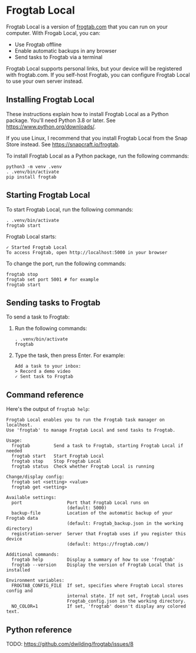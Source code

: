 # Frogtab Local

Frogtab Local is a version of [frogtab.com](https://frogtab.com) that you can run on your computer. With Frogab Local, you can:

  - Use Frogtab offline
  - Enable automatic backups in any browser
  - Send tasks to Frogtab via a terminal

Frogtab Local supports personal links, but your device will be registered with frogtab.com. If you self-host Frogtab, you can configure Frogtab Local to use your own server instead.


## Installing Frogtab Local

These instructions explain how to install Frogtab Local as a Python package. You'll need Python 3.8 or later. See https://www.python.org/downloads/.

If you use Linux, I recommend that you install Frogtab Local from the Snap Store instead. See https://snapcraft.io/frogtab.

To install Frogtab Local as a Python package, run the following commands:

```
python3 -m venv .venv
. .venv/bin/activate
pip install frogtab
```


## Starting Frogtab Local

To start Frogtab Local, run the following commands:

```
. .venv/bin/activate
frogtab start
```

Frogtab Local starts:

```
✓ Started Frogtab Local
To access Frogtab, open http://localhost:5000 in your browser
```

To change the port, run the following commands:

```
frogtab stop
frogtab set port 5001 # for example
frogtab start
```


## Sending tasks to Frogtab

To send a task to Frogtab:

 1. Run the following commands:

    ```
    . .venv/bin/activate
    frogtab
    ```

 2. Type the task, then press Enter. For example:

    ```
    Add a task to your inbox:
    > Record a demo video
    ✓ Sent task to Frogtab
    ```


## Command reference

Here's the output of `frogtab help`:

```
Frogtab Local enables you to run the Frogtab task manager on localhost.
Use 'frogtab' to manage Frogtab Local and send tasks to Frogtab.

Usage:
  frogtab         Send a task to Frogtab, starting Frogtab Local if needed
  frogtab start   Start Frogtab Local
  frogtab stop    Stop Frogtab Local
  frogtab status  Check whether Frogtab Local is running

Change/display config:
  frogtab set <setting> <value>
  frogtab get <setting>

Available settings:
  port                 Port that Frogtab Local runs on
                       (default: 5000)
  backup-file          Location of the automatic backup of your Frogtab data
                       (default: Frogtab_backup.json in the working directory)
  registration-server  Server that Frogtab uses if you register this device
                       (default: https://frogtab.com/)

Additional commands:
  frogtab help         Display a summary of how to use 'frogtab'
  frogtab --version    Display the version of Frogtab Local that is installed

Environment variables:
  FROGTAB_CONFIG_FILE  If set, specifies where Frogtab Local stores config and
                       internal state. If not set, Frogtab Local uses
                       Frogtab_config.json in the working directory.
  NO_COLOR=1           If set, 'frogtab' doesn't display any colored text.
```


## Python reference

TODO: https://github.com/dwilding/frogtab/issues/8